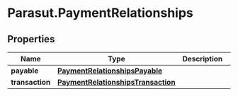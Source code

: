 # Parasut.PaymentRelationships

## Properties
Name | Type | Description | Notes
------------ | ------------- | ------------- | -------------
**payable** | [**PaymentRelationshipsPayable**](PaymentRelationshipsPayable.md) |  | [optional] 
**transaction** | [**PaymentRelationshipsTransaction**](PaymentRelationshipsTransaction.md) |  | [optional] 



